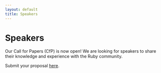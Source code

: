 ```yaml
---
layout: default
title: Speakers
---
```


# Speakers

Our Call for Papers (CfP) is now open! We are looking for speakers to share their knowledge and experience with the Ruby community.

Submit your proposal [here](cfp.html).
